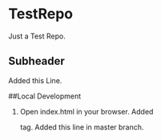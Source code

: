 # TestRepo

Just a Test Repo.

## Subheader

Added this Line.

##Local Development
1. Open index.html in your browser.
Added <p> tag.
Added this line in master branch.

